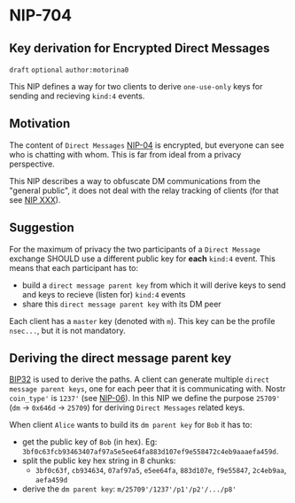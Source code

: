 NIP-704
======

Key derivation for Encrypted Direct Messages
-----------------------------------

`draft` `optional` `author:motorina0`

This NIP defines a way for two clients to derive `one-use-only` keys for sending and recieving `kind:4` events.

## Motivation
The content of `Direct Messages` [NIP-04](https://github.com/nostr-protocol/nips/blob/master/04.md) is encrypted, but everyone can see who is chatting with whom. This is far from ideal from a privacy perspective. 

This NIP describes a way to obfuscate DM communications from the "general public", it does not deal with the relay tracking of clients (for that see [NIP XXX](xxx)).

## Suggestion
For the maximum of privacy the two participants of a `Direct Message` exchange SHOULD use a different public key for **each** `kind:4` event.
This means that each participant has to:
 - build a `direct message parent key` from which it will derive keys to send and keys to recieve (listen for) `kind:4` events
 - share this `direct message parent key` with its DM peer

Each client has a `master` key (denoted with `m`). This key can be the profile `nsec...`, but it is not mandatory.

## Deriving the direct message parent key
[BIP32](https://github.com/bitcoin/bips/blob/master/bip-0032.mediawiki) is used to derive the paths. A client can generate multiple `direct message parent keys`, one for each peer that it is communicating with. Nostr `coin_type'` is `1237'` (see [NIP-06](https://github.com/nostr-protocol/nips/blob/master/06.md)). In this NIP we define the purpose `25709'` (`dm` -> `0x646d` -> `25709`) for deriving `Direct Messages` related keys.
 
 
 When client `Alice` wants to build its `dm parent key` for `Bob` it has to:
  - get the public key of `Bob` (in hex). Eg: `3bf0c63fcb93463407af97a5e5ee64fa883d107ef9e558472c4eb9aaaefa459d`.
  - split the public key hex string in 8 chunks:
       - `3bf0c63f`, `cb934634`, `07af97a5`, `e5ee64fa`, `883d107e`, `f9e55847`, `2c4eb9aa`, `aefa459d`
  - derive the `dm parent key`: `m/25709'/1237'/p1'/p2'/.../p8'`
